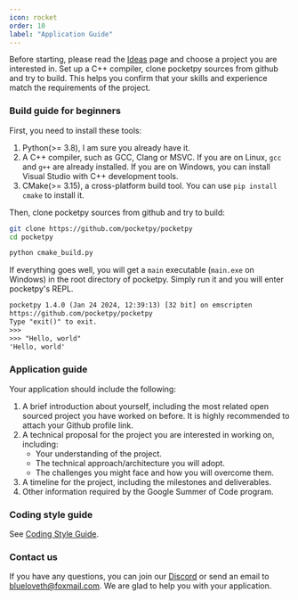 ```yaml
---
icon: rocket
order: 10
label: "Application Guide"
---
```


Before starting, please read the [Ideas](./ideas.md) page and choose a project you are interested in.
Set up a C++ compiler, clone pocketpy sources from github and try to build.
This helps you confirm that your skills and experience match the requirements of the project.

### Build guide for beginners

First, you need to install these tools:

1. Python(>= 3.8), I am sure you already have it.
2. A C++ compiler, such as GCC, Clang or MSVC. If you are on Linux, `gcc` and `g++` are already installed. If you are on Windows, you can install Visual Studio with C++ development tools.
3. CMake(>= 3.15), a cross-platform build tool. You can use `pip install cmake` to install it.

Then, clone pocketpy sources from github and try to build:
```bash
git clone https://github.com/pocketpy/pocketpy
cd pocketpy

python cmake_build.py
```

If everything goes well, you will get a `main` executable (`main.exe` on Windows) in the root directory of pocketpy.
Simply run it and you will enter pocketpy's REPL.
```txt
pocketpy 1.4.0 (Jan 24 2024, 12:39:13) [32 bit] on emscripten
https://github.com/pocketpy/pocketpy
Type "exit()" to exit.
>>>
>>> "Hello, world"
'Hello, world'
```

### Application guide

Your application should include the following:

1. A brief introduction about yourself, including the most related open sourced project you have worked on before. It is highly recommended to attach your Github profile link.
2. A technical proposal for the project you are interested in working on, including:
    + Your understanding of the project.
    + The technical approach/architecture you will adopt.
    + The challenges you might face and how you will overcome them.
3. A timeline for the project, including the milestones and deliverables.
4. Other information required by the Google Summer of Code program.

### Coding style guide

See [Coding Style Guide](../coding_style_guide.md).

### Contact us

If you have any questions, you can join our [Discord](https://discord.gg/WWaq72GzXv)
or send an email to blueloveth@foxmail.com.
We are glad to help you with your application.
